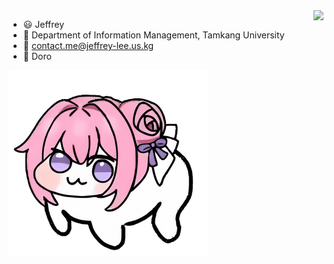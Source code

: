 <picture>
  <img src="https://github-readme-stats.vercel.app/api?username=JeffreyLee143&count_private=true&show_icons=true)"
    align="right" />
</picture>

- 😃 Jeffrey
- 🏫 Department of Information Management, Tamkang University
- 📮 contact.me@jeffrey-lee.us.kg
- 💖 Doro

![doro.png](./pictures/doro.png)
